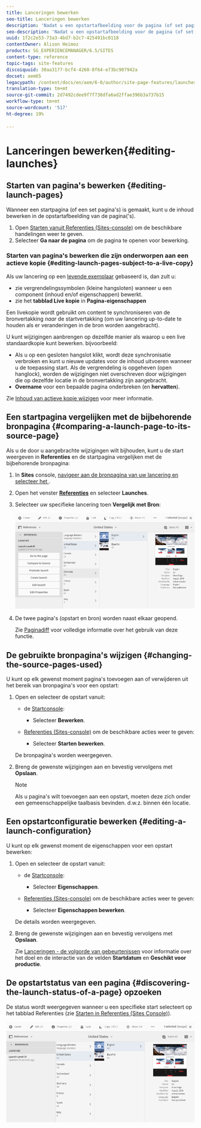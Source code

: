 ```yaml
---
title: Lanceringen bewerken
seo-title: Lanceringen bewerken
description: 'Nadat u een opstartafbeelding voor de pagina (of set pagina''s) hebt gemaakt, kunt u de inhoud bewerken in de opstartafbeelding van de pagina(''s). '
seo-description: 'Nadat u een opstartafbeelding voor de pagina (of set pagina''s) hebt gemaakt, kunt u de inhoud bewerken in de opstartafbeelding van de pagina(''s). '
uuid: 1f2c2e53-73a3-4bd7-b2c7-425491bc0118
contentOwner: Alison Heimoz
products: SG_EXPERIENCEMANAGER/6.5/SITES
content-type: reference
topic-tags: site-features
discoiquuid: 30aa3177-bcf4-4260-8f64-e73bc907942a
docset: aem65
legacypath: /content/docs/en/aem/6-0/author/site-page-features/launches
translation-type: tm+mt
source-git-commit: 2d7492cdee9f7f730dfa6ad2ffae396b3a737b15
workflow-type: tm+mt
source-wordcount: '517'
ht-degree: 19%

---
```



# Lanceringen bewerken{#editing-launches}

## Starten van pagina&#39;s bewerken {#editing-launch-pages}

Wanneer een startpagina (of een set pagina&#39;s) is gemaakt, kunt u de inhoud bewerken in de opstartafbeelding van de pagina(&#39;s).

1. Open [Starten vanuit Referenties (Sites-console)](/help/sites-authoring/launches.md#launches-in-references-sites-console) om de beschikbare handelingen weer te geven.
1. Selecteer **Ga naar de pagina** om de pagina te openen voor bewerking.

### Starten van pagina&#39;s bewerken die zijn onderworpen aan een actieve kopie {#editing-launch-pages-subject-to-a-live-copy}

Als uw lancering op een [levende exemplaar](/help/sites-administering/msm.md) gebaseerd is, dan zult u:

* zie vergrendelingssymbolen (kleine hangsloten) wanneer u een component (inhoud en/of eigenschappen) bewerkt.
* zie het **tabblad Live kopie** in **Pagina-eigenschappen**

Een livekopie wordt gebruikt om content te synchroniseren *van* de bronvertakking *naar* de startvertakking (om uw lancering up-to-date te houden als er veranderingen in de bron worden aangebracht).

U kunt wijzigingen aanbrengen op dezelfde manier als waarop u een live standaardkopie kunt bewerken. bijvoorbeeld:

* Als u op een gesloten hangslot klikt, wordt deze synchronisatie verbroken en kunt u nieuwe updates voor de inhoud uitvoeren wanneer u de toepassing start. Als de vergrendeling is opgeheven (open hanglock), worden de wijzigingen niet overschreven door wijzigingen die op dezelfde locatie in de bronvertakking zijn aangebracht.
* **Overname** voor een bepaalde pagina onderbreken (en **hervatten**).

Zie [Inhoud van actieve kopie wijzigen](/help/sites-administering/msm-livecopy.md#changing-live-copy-content) voor meer informatie.

## Een startpagina vergelijken met de bijbehorende bronpagina {#comparing-a-launch-page-to-its-source-page}

Als u de door u aangebrachte wijzigingen wilt bijhouden, kunt u de start weergeven in **Referenties** en de startpagina vergelijken met de bijbehorende bronpagina:

1. In **Sites** console, [navigeer aan de bronpagina van uw lancering en selecteer het ](/help/sites-authoring/basic-handling.md#viewingandselectingyourresources).
1. Open het venster **[Referenties](/help/sites-authoring/basic-handling.md#references)** en selecteer **Launches**.
1. Selecteer uw specifieke lancering toen **Vergelijk met Bron**:

   ![screen-shot_2019-03-05at121952](assets/screen-shot_2019-03-05at121952.png)

1. De twee pagina&#39;s (opstart en bron) worden naast elkaar geopend.

   Zie [Paginadiff](/help/sites-authoring/page-diff.md) voor volledige informatie over het gebruik van deze functie.

## De gebruikte bronpagina&#39;s wijzigen {#changing-the-source-pages-used}

U kunt op elk gewenst moment pagina&#39;s toevoegen aan of verwijderen uit het bereik van bronpagina&#39;s voor een opstart:

1. Open en selecteer de opstart vanuit:

   * de [Startconsole](/help/sites-authoring/launches.md#the-launches-console):

      * Selecteer **Bewerken**.
   * [Referenties (Sites-console)](/help/sites-authoring/launches.md#launches-in-references-sites-console) om de beschikbare acties weer te geven:

      * Selecteer **Starten bewerken**.

   De bronpagina&#39;s worden weergegeven.

1. Breng de gewenste wijzigingen aan en bevestig vervolgens met **Opslaan**.

   >[!NOTE]
   >
   >Als u pagina&#39;s wilt toevoegen aan een opstart, moeten deze zich onder een gemeenschappelijke taalbasis bevinden. d.w.z. binnen één locatie.

## Een opstartconfiguratie bewerken {#editing-a-launch-configuration}

U kunt op elk gewenst moment de eigenschappen voor een opstart bewerken:

1. Open en selecteer de opstart vanuit:

   * de [Startconsole](/help/sites-authoring/launches.md#the-launches-console):

      * Selecteer **Eigenschappen**.
   * [Referenties (Sites-console)](/help/sites-authoring/launches.md#launches-in-references-sites-console) om de beschikbare acties weer te geven:

      * Selecteer **Eigenschappen bewerken**.

   De details worden weergegeven.

1. Breng de gewenste wijzigingen aan en bevestig vervolgens met **Opslaan**.

   Zie [Lanceringen - de volgorde van gebeurtenissen](/help/sites-authoring/launches.md#launches-the-order-of-events) voor informatie over het doel en de interactie van de velden **Startdatum** en **Geschikt voor productie**.

## De opstartstatus van een pagina {#discovering-the-launch-status-of-a-page} opzoeken

De status wordt weergegeven wanneer u een specifieke start selecteert op het tabblad Referenties (zie [Starten in Referenties (Sites Console)](/help/sites-authoring/launches.md#launches-in-references-sites-console)).

![screen-shot_2019-03-05at121901](assets/screen-shot_2019-03-05at121901.png)
